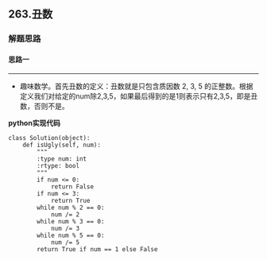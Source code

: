 ## 263.丑数
### 解题思路
#### 思路一
****
- 趣味数学。首先丑数的定义：丑数就是只包含质因数 2, 3, 5 的正整数。根据定义我们对给定的num除2,3,5，如果最后得到的是1则表示只有2,3,5，即是丑数，否则不是。

**python实现代码**
```
class Solution(object):
    def isUgly(self, num):
        """
        :type num: int
        :rtype: bool
        """
        if num <= 0:
            return False
        if num <= 3:
            return True
        while num % 2 == 0:
            num /= 2
        while num % 3 == 0:
            num /= 3
        while num % 5 == 0:
            num /= 5
        return True if num == 1 else False

```

